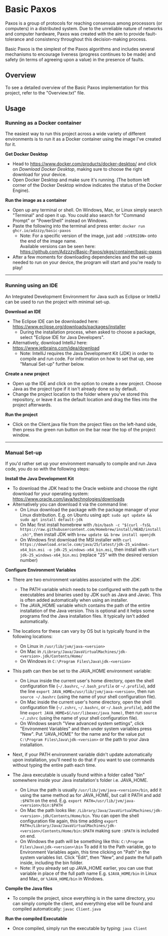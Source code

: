 # Basic Paxos
Paxos is a group of protocols for reaching consensus among processors (or computers) in a distributed system. 
Due to the unreliable nature of networks and computer hardware, Paxos was created with the aim to provide fault-tolerance and consistency throughout this decision-making process.

Basic Paxos is the simplest of the Paxos algorithms and includes several mechanisms to encourage liveness (progress continues to be made) and safety (in terms of agreeing upon a value) in the presence of faults.

## Overview
To see a detailed overview of the Basic Paxos implementation for this project, refer to the "Overview.txt" file.

## Usage

### Running as a Docker container
The easiest way to run this project across a wide variety of different environments is to run it as a Docker container using the image I've created for it.

**Get Docker Desktop**
- Head to https://www.docker.com/products/docker-desktop/ and click on _Download Docker Desktop_, making sure to choose the right download for your device.
- Open Docker Desktop and make sure it's running. (The bottom left corner of the Docker Desktop window indicates the status of the Docker Engine).

**Run the image as a container**
- Open up any terminal or shell. On Windows, Mac, or Linux simply search "Terminal" and open it up. You could also search for "Command Prompt" or "PowerShell" instead on Windows.
- Paste the following into the terminal and press enter: `docker run ghcr.io/adzzzy/basic-paxos`
    - Note: For a specific version of the image, just add `:<VERSION>` onto the end of the image name. </br> Available versions can be seen here: https://github.com/Adzzzy/Basic-Paxos/pkgs/container/basic-paxos
- After a few moments for downloading dependencies and the set-up needed to run on your device, the program will start and you're ready to play!

---------------------------------------------------------------------------------------------------------------------------------------

### Running using an IDE
An Integrated Development Environment for Java such as Eclipse or IntelliJ can be used to run the project with minimal set-up.

**Download an IDE**
- The Eclipse IDE can be downloaded here: https://www.eclipse.org/downloads/packages/installer
  - During the installation process, when asked to choose a package, select "Eclipse IDE for Java Developers".
- Alternatively, download IntelliJ here: https://www.jetbrains.com/idea/download
  - Note: IntelliJ requires the Java Development Kit (JDK) in order to compile and run code. For information on how to set that up, see "Manual Set-up" further below.

**Create a new project**
- Open up the IDE and click on the option to create a new project. Choose Java as the project type if it isn't already done so by default.
- Change the project location to the folder where you've stored this repository, or leave it as the default location and drag the files into the project afterwards.

**Run the project**
- Click on the Client.java file from the project files on the left-hand side, then press the green run button on the bar near the top of the project window.

---------------------------------------------------------------------------------------------------------------------------------------

### Manual Set-up
If you'd rather set up your environment manually to compile and run Java code, you do so with the following steps:

**Install the Java Development Kit**
- To download the JDK head to the Oracle webiste and choose the right download for your operating system: https://www.oracle.com/java/technologies/downloads
- Alternatively you can download it via the command line:
  - On Linux download the package with the package manager of your Linux distribution. E.g. on Ubuntu using apt: `sudo apt update && sudo apt install default-jdk`
  - On Mac first install homebrew with `/bin/bash -c "$(curl -fsSL https://raw.githubusercontent.com/Homebrew/install/HEAD/install.sh)"`, then install JDK with `brew update && brew install openjdk`
  - On Windows first download the MSI installer with `curl https://download.oracle.com/java/25/latest/jdk-25_windows-x64_bin.msi -o jdk-25_windows-x64_bin.msi`, then install with `start jdk-25_windows-x64_bin.msi` (replace "25" with the desired version number)

**Configure Environment Variables**

- There are two environment variables associated with the JDK:
  - The PATH variable which needs to be configured with the path to the executables and binaries used by JDK such as Java and Javac. This is often added automatically when using an installer.
  - The JAVA_HOME variable which contains the path of the entire installation of the Java version. This is optional and it helps some programs find the Java installation files. It typically isn't added automatically.

- The locations for these can vary by OS but is typically found in the following locations:
  - On Linux in `/usr/lib/jvm/java-<version>`
  - On Mac in `/Library/Java/JavaVirtualMachines/jdk-<version>.jdk/Contents/Home/`
  - On Windows in `C:\Program Files\Java\jdk-<version>`

- This path can then be set to the JAVA_HOME environment variable:
  - On Linux inside the current user's home directory, open the shell configuration file (`~/.bashrc`, `~/.bash_profile` or `~/.profile`), add the line `export JAVA_HOME=/usr/lib/jvm/java-<version>`, then run `source ~/.bashrc` (using the name of your shell configuration file).
  - On Mac inside the current user's home directory, open the shell configuration file (`~/.zshrc`, `~/.bashrc`, or `~/.bash_profile`), add the line `export JAVA_HOME=$(/usr/libexec/java_home)`, then run `source ~/.zshrc` (using the name of your shell configuration file).
  - On Windows search "View advanced system settings", click "Environment Variables" and then under system variables press "New". Put "JAVA_HOME" for the name and for the value put `C:\Program Files\Java\jdk-<version>` or the path to your Java installation.

- Next, if your PATH environment variable didn't update automatically upon installation, you'll need to do that if you want to use commands without typing the entire path each time.
- The Java executable is usually found within a folder called "bin" somewhere inside your Java installation's folder i.e. JAVA_HOME.
  - On Linux the path is usually `/usr/lib/jvm/java-<version>/bin`, add it using the same method as for JAVA_HOME, but call it PATH and add `:$PATH` on the end. E.g. `export PATH=/usr/lib/jvm/java-<version>/bin:$PATH`
  - On Mac the path looks like: `/Library/Java/JavaVirtualMachines/jdk-<version>.jdk/Contents/Home/bin`. You can open the shell configuration file again, this time adding `export PATH=/Library/Java/JavaVirtualMachines/jdk-<version>/Contents/Home/bin:$PATH` making sure `:$PATH` is included on end.
  - On Windows the path will be something like this: `C:\Program Files\Java\jdk-<version>\bin` To add it to the Path variable, go to Environment Variables again, this time clicking on "Path" in the system variables list. Click "Edit", then "New", and paste the full path inside, including the bin folder.
  - Note: If you already set up JAVA_HOME earlier, you can use that variable in place of the full path name E.g. `$JAVA_HOME/bin` in Linux and Mac, or `%JAVA_HOME/bin` in Windows.

**Compile the Java files**
- To compile the project, since everything is in the same directory, you can simply compile the client, and everything else will be found and compiled automatically: `javac Client.java`

**Run the compiled Executable**
- Once compiled, simply run the executable by typing: `java Client`

